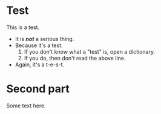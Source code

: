 # Test

This is a test.

* It is ***not*** a serious thing.
* Because it's a test.
  1. If you don't know what a "test" is, open a dictionary.
  2. If you do, then don't read the above line.
* Again, it's a t-e-s-t.

# Second part

Some text here.
